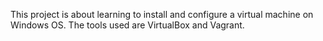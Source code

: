 This project is about learning to install and configure a virtual machine on Windows OS. The tools used are VirtualBox and Vagrant.
